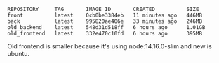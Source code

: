 ```
REPOSITORY     TAG       IMAGE ID       CREATED          SIZE
front          latest    0cb0be3384eb   11 minutes ago   446MB
back           latest    995820ae406e   33 minutes ago   246MB
old_backend    latest    548d31d518ff   6 hours ago      1.01GB
old_frontend   latest    332e470c10fd   6 hours ago      395MB
```

Old frontend is smaller because it's using node:14.16.0-slim and new is ubuntu. 